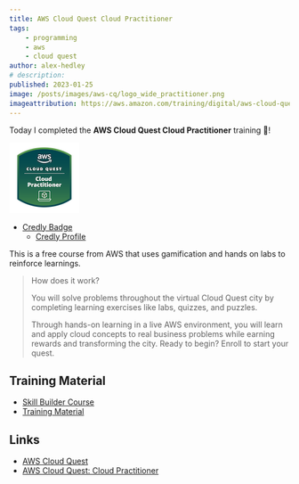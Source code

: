```yaml
---
title: AWS Cloud Quest Cloud Practitioner
tags:
    - programming
    - aws
    - cloud quest
author: alex-hedley
# description: 
published: 2023-01-25
image: /posts/images/aws-cq/logo_wide_practitioner.png
imageattribution: https://aws.amazon.com/training/digital/aws-cloud-quest/
---
```


<!-- # AWS Cloud Quest Cloud Practitioner -->

Today I completed the **AWS Cloud Quest Cloud Practitioner** training 🎉!

![AWS Cloud Quest Cloud Practitioner Badge](images/aws-cq/aws-cloud-quest-cloud-practitioner.png "AWS Cloud Quest Cloud Practitioner Badge")

- [Credly Badge](https://www.credly.com/badges/8056f265-da5b-4518-9c7c-9768dc379721/public_url)
  - [Credly Profile](https://www.credly.com/users/alexhedley/badges)

This is a free course from AWS that uses gamification and hands on labs to reinforce learnings.

> How does it work?
> 
> You will solve problems throughout the virtual Cloud Quest city by completing learning exercises like labs, quizzes, and puzzles.
> 
> Through hands-on learning in a live AWS environment, you will learn and apply cloud concepts to real business problems while earning rewards and transforming the city. Ready to begin? Enroll to start your quest.

## Training Material

- [Skill Builder Course](https://explore.skillbuilder.aws/learn/course/external/view/elearning/11458/aws-cloud-quest-cloud-practitioner)
- [Training Material](https://aws.amazon.com/training/learn-about/cloud-practitioner/)

## Links

- [AWS Cloud Quest](https://aws.amazon.com/training/digital/aws-cloud-quest/)
- [AWS Cloud Quest: Cloud Practitioner](https://pages.awscloud.com/global_traincert_twitch-cloud-quest-CP.html)
